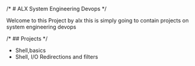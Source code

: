 /* # ALX System Engineering Devops */

Welcome to this Project by alx this is simply going to contain projects on system engineering devops

/* ## Projects */

- Shell,basics
- Shell, I/O Redirections and filters

